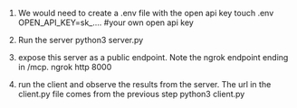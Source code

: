 1. We would need to create a .env file with the open api key
touch .env
OPEN_API_KEY=sk_.... #your own open api key

2. Run the server
python3 server.py

3. expose this server as a public endpoint. Note the ngrok endpoint ending in /mcp. 
ngrok http 8000

4. run the client and observe the results from the server. The url in the client.py file comes from the previous step
python3 client.py